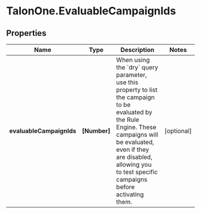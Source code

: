# TalonOne.EvaluableCampaignIds

## Properties

Name | Type | Description | Notes
------------ | ------------- | ------------- | -------------
**evaluableCampaignIds** | **[Number]** | When using the &#x60;dry&#x60; query parameter, use this property to list the campaign to be evaluated by the Rule Engine.  These campaigns will be evaluated, even if they are disabled, allowing you to test specific campaigns before activating them.  | [optional] 


